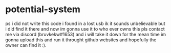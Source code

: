 # potential-system


ps i did not write this code i found in a lost usb ik it sounds unbelievable but i did find it there and now im gonna use it to who ever owns this pls contact me via discord (bruvkekw#1653)
and i will take it down for the mean time im gonna upload this and run it throught github websites and hopefully the owner can find it :).
